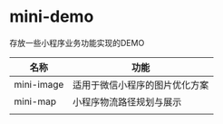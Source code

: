 # mini-demo

存放一些小程序业务功能实现的DEMO

| 名称         | 功能              |
| ---------- | --------------- |
| mini-image | 适用于微信小程序的图片优化方案 |
| mini-map   | 小程序物流路径规划与展示    |
|            |                 |
